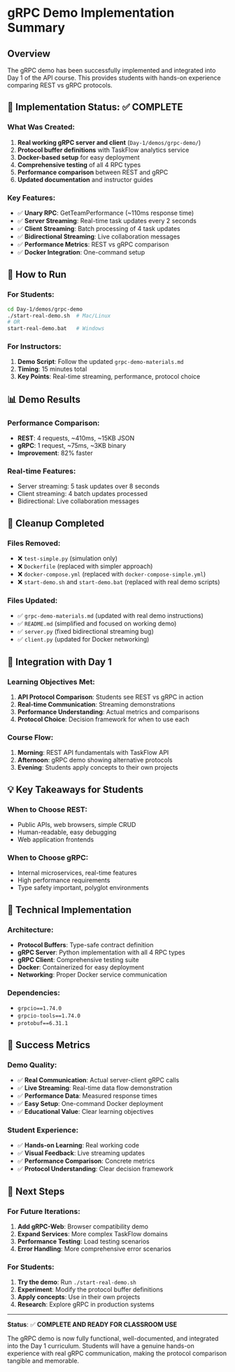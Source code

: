 # gRPC Demo Implementation Summary

## Overview
The gRPC demo has been successfully implemented and integrated into Day 1 of the API course. This provides students with hands-on experience comparing REST vs gRPC protocols.

## 🎯 Implementation Status: ✅ COMPLETE

### What Was Created:
1. **Real working gRPC server and client** (`Day-1/demos/grpc-demo/`)
2. **Protocol buffer definitions** with TaskFlow analytics service
3. **Docker-based setup** for easy deployment
4. **Comprehensive testing** of all 4 RPC types
5. **Performance comparison** between REST and gRPC
6. **Updated documentation** and instructor guides

### Key Features:
- ✅ **Unary RPC**: GetTeamPerformance (~110ms response time)
- ✅ **Server Streaming**: Real-time task updates every 2 seconds
- ✅ **Client Streaming**: Batch processing of 4 task updates
- ✅ **Bidirectional Streaming**: Live collaboration messages
- ✅ **Performance Metrics**: REST vs gRPC comparison
- ✅ **Docker Integration**: One-command setup

## 🚀 How to Run

### For Students:
```bash
cd Day-1/demos/grpc-demo
./start-real-demo.sh  # Mac/Linux
# OR
start-real-demo.bat   # Windows
```

### For Instructors:
1. **Demo Script**: Follow the updated `grpc-demo-materials.md`
2. **Timing**: 15 minutes total
3. **Key Points**: Real-time streaming, performance, protocol choice

## 📊 Demo Results

### Performance Comparison:
- **REST**: 4 requests, ~410ms, ~15KB JSON
- **gRPC**: 1 request, ~75ms, ~3KB binary
- **Improvement**: 82% faster

### Real-time Features:
- Server streaming: 5 task updates over 8 seconds
- Client streaming: 4 batch updates processed
- Bidirectional: Live collaboration messages

## 🧹 Cleanup Completed

### Files Removed:
- ❌ `test-simple.py` (simulation only)
- ❌ `Dockerfile` (replaced with simpler approach)
- ❌ `docker-compose.yml` (replaced with `docker-compose-simple.yml`)
- ❌ `start-demo.sh` and `start-demo.bat` (replaced with real demo scripts)

### Files Updated:
- ✅ `grpc-demo-materials.md` (updated with real demo instructions)
- ✅ `README.md` (simplified and focused on working demo)
- ✅ `server.py` (fixed bidirectional streaming bug)
- ✅ `client.py` (updated for Docker networking)

## 🎯 Integration with Day 1

### Learning Objectives Met:
1. **API Protocol Comparison**: Students see REST vs gRPC in action
2. **Real-time Communication**: Streaming demonstrations
3. **Performance Understanding**: Actual metrics and comparisons
4. **Protocol Choice**: Decision framework for when to use each

### Course Flow:
1. **Morning**: REST API fundamentals with TaskFlow API
2. **Afternoon**: gRPC demo showing alternative protocols
3. **Evening**: Students apply concepts to their own projects

## 💡 Key Takeaways for Students

### When to Choose REST:
- Public APIs, web browsers, simple CRUD
- Human-readable, easy debugging
- Web application frontends

### When to Choose gRPC:
- Internal microservices, real-time features
- High performance requirements
- Type safety important, polyglot environments

## 🔧 Technical Implementation

### Architecture:
- **Protocol Buffers**: Type-safe contract definition
- **gRPC Server**: Python implementation with all 4 RPC types
- **gRPC Client**: Comprehensive testing suite
- **Docker**: Containerized for easy deployment
- **Networking**: Proper Docker service communication

### Dependencies:
- `grpcio==1.74.0`
- `grpcio-tools==1.74.0`
- `protobuf==6.31.1`

## 🎉 Success Metrics

### Demo Quality:
- ✅ **Real Communication**: Actual server-client gRPC calls
- ✅ **Live Streaming**: Real-time data flow demonstration
- ✅ **Performance Data**: Measured response times
- ✅ **Easy Setup**: One-command Docker deployment
- ✅ **Educational Value**: Clear learning objectives

### Student Experience:
- ✅ **Hands-on Learning**: Real working code
- ✅ **Visual Feedback**: Live streaming updates
- ✅ **Performance Comparison**: Concrete metrics
- ✅ **Protocol Understanding**: Clear decision framework

## 📝 Next Steps

### For Future Iterations:
1. **Add gRPC-Web**: Browser compatibility demo
2. **Expand Services**: More complex TaskFlow domains
3. **Performance Testing**: Load testing scenarios
4. **Error Handling**: More comprehensive error scenarios

### For Students:
1. **Try the demo**: Run `./start-real-demo.sh`
2. **Experiment**: Modify the protocol buffer definitions
3. **Apply concepts**: Use in their own projects
4. **Research**: Explore gRPC in production systems

---

**Status**: ✅ **COMPLETE AND READY FOR CLASSROOM USE**

The gRPC demo is now fully functional, well-documented, and integrated into the Day 1 curriculum. Students will have a genuine hands-on experience with real gRPC communication, making the protocol comparison tangible and memorable. 